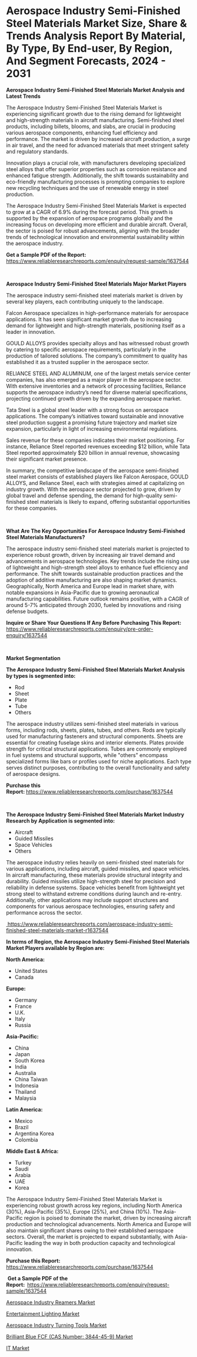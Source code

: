 <p><h1>Aerospace Industry Semi-Finished Steel Materials Market Size, Share & Trends Analysis Report By Material, By Type, By End-user, By Region, And Segment Forecasts, 2024 - 2031</h1></p><p><strong>Aerospace Industry Semi-Finished Steel Materials Market Analysis and Latest Trends</strong></p>
<p><p>The Aerospace Industry Semi-Finished Steel Materials Market is experiencing significant growth due to the rising demand for lightweight and high-strength materials in aircraft manufacturing. Semi-finished steel products, including billets, blooms, and slabs, are crucial in producing various aerospace components, enhancing fuel efficiency and performance. The market is driven by increased aircraft production, a surge in air travel, and the need for advanced materials that meet stringent safety and regulatory standards. </p><p>Innovation plays a crucial role, with manufacturers developing specialized steel alloys that offer superior properties such as corrosion resistance and enhanced fatigue strength. Additionally, the shift towards sustainability and eco-friendly manufacturing processes is prompting companies to explore new recycling techniques and the use of renewable energy in steel production. </p><p>The Aerospace Industry Semi-Finished Steel Materials Market is expected to grow at a CAGR of 6.9% during the forecast period. This growth is supported by the expansion of aerospace programs globally and the increasing focus on developing more efficient and durable aircraft. Overall, the sector is poised for robust advancements, aligning with the broader trends of technological innovation and environmental sustainability within the aerospace industry.</p></p>
<p><strong>Get a Sample PDF of the Report:&nbsp;</strong> <a href="https://www.reliableresearchreports.com/enquiry/request-sample/1637544">https://www.reliableresearchreports.com/enquiry/request-sample/1637544</a></p>
<p>&nbsp;</p>
<p><strong>Aerospace Industry Semi-Finished Steel Materials Major Market Players</strong></p>
<p><p>The aerospace industry semi-finished steel materials market is driven by several key players, each contributing uniquely to the landscape. </p><p>Falcon Aerospace specializes in high-performance materials for aerospace applications. It has seen significant market growth due to increasing demand for lightweight and high-strength materials, positioning itself as a leader in innovation.</p><p>GOULD ALLOYS provides specialty alloys and has witnessed robust growth by catering to specific aerospace requirements, particularly in the production of tailored solutions. The company’s commitment to quality has established it as a trusted supplier in the aerospace sector.</p><p>RELIANCE STEEL AND ALUMINUM, one of the largest metals service center companies, has also emerged as a major player in the aerospace sector. With extensive inventories and a network of processing facilities, Reliance supports the aerospace industry’s need for diverse material specifications, projecting continued growth driven by the expanding aerospace market.</p><p>Tata Steel is a global steel leader with a strong focus on aerospace applications. The company’s initiatives toward sustainable and innovative steel production suggest a promising future trajectory and market size expansion, particularly in light of increasing environmental regulations.</p><p>Sales revenue for these companies indicates their market positioning. For instance, Reliance Steel reported revenues exceeding $12 billion, while Tata Steel reported approximately $20 billion in annual revenue, showcasing their significant market presence.</p><p>In summary, the competitive landscape of the aerospace semi-finished steel market consists of established players like Falcon Aerospace, GOULD ALLOYS, and Reliance Steel, each with strategies aimed at capitalizing on industry growth. With the aerospace sector projected to grow, driven by global travel and defense spending, the demand for high-quality semi-finished steel materials is likely to expand, offering substantial opportunities for these companies.</p></p>
<p>&nbsp;</p>
<p><strong>What Are The Key Opportunities For Aerospace Industry Semi-Finished Steel Materials Manufacturers?</strong></p>
<p><p>The aerospace industry semi-finished steel materials market is projected to experience robust growth, driven by increasing air travel demand and advancements in aerospace technologies. Key trends include the rising use of lightweight and high-strength steel alloys to enhance fuel efficiency and performance. The shift towards sustainable production practices and the adoption of additive manufacturing are also shaping market dynamics. Geographically, North America and Europe lead in market share, with notable expansions in Asia-Pacific due to growing aeronautical manufacturing capabilities. Future outlook remains positive, with a CAGR of around 5-7% anticipated through 2030, fueled by innovations and rising defense budgets.</p></p>
<p><strong>Inquire or Share Your Questions If Any Before Purchasing This Report:</strong> <a href="https://www.reliableresearchreports.com/enquiry/pre-order-enquiry/1637544">https://www.reliableresearchreports.com/enquiry/pre-order-enquiry/1637544</a></p>
<p>&nbsp;</p>
<p><strong>Market Segmentation</strong></p>
<p><strong>The Aerospace Industry Semi-Finished Steel Materials Market Analysis by types is segmented into:</strong></p>
<p><ul><li>Rod</li><li>Sheet</li><li>Plate</li><li>Tube</li><li>Others</li></ul></p>
<p><p>The aerospace industry utilizes semi-finished steel materials in various forms, including rods, sheets, plates, tubes, and others. Rods are typically used for manufacturing fasteners and structural components. Sheets are essential for creating fuselage skins and interior elements. Plates provide strength for critical structural applications. Tubes are commonly employed in fuel systems and structural supports, while "others" encompass specialized forms like bars or profiles used for niche applications. Each type serves distinct purposes, contributing to the overall functionality and safety of aerospace designs.</p></p>
<p><strong>Purchase this Report:&nbsp;</strong><a href="https://www.reliableresearchreports.com/purchase/1637544">https://www.reliableresearchreports.com/purchase/1637544</a></p>
<p>&nbsp;</p>
<p><strong>The Aerospace Industry Semi-Finished Steel Materials Market Industry Research by Application is segmented into:</strong></p>
<p><ul><li>Aircraft</li><li>Guided Missiles</li><li>Space Vehicles</li><li>Others</li></ul></p>
<p><p>The aerospace industry relies heavily on semi-finished steel materials for various applications, including aircraft, guided missiles, and space vehicles. In aircraft manufacturing, these materials provide structural integrity and durability. Guided missiles utilize high-strength steel for precision and reliability in defense systems. Space vehicles benefit from lightweight yet strong steel to withstand extreme conditions during launch and re-entry. Additionally, other applications may include support structures and components for various aerospace technologies, ensuring safety and performance across the sector.</p></p>
<p><a href="https://www.reliableresearchreports.com/aerospace-industry-semi-finished-steel-materials-market-r1637544">&nbsp;https://www.reliableresearchreports.com/aerospace-industry-semi-finished-steel-materials-market-r1637544</a></p>
<p><strong>In terms of Region, the Aerospace Industry Semi-Finished Steel Materials Market Players available by Region are:</strong></p>
<p>
    <p> <strong> North America: </strong>
        <ul>
            <li>United States</li>
            <li>Canada</li>
        </ul>
        </p> 
    <p> <strong> Europe: </strong>
        <ul>
            <li>Germany</li>
            <li>France</li>
            <li>U.K.</li>
            <li>Italy</li>
            <li>Russia</li>
        </ul>
        </p> 
    <p> <strong> Asia-Pacific: </strong>
        <ul>
            <li>China</li>
            <li>Japan</li>
            <li>South Korea</li>
            <li>India</li>
            <li>Australia</li>
            <li>China Taiwan</li>
            <li>Indonesia</li>
            <li>Thailand</li>
            <li>Malaysia</li>
        </ul>
        </p> 
    <p> <strong> Latin America: </strong>
        <ul>
            <li>Mexico</li>
            <li>Brazil</li>
            <li>Argentina Korea</li>
            <li>Colombia</li>
        </ul>
        </p> 
    <p> <strong> Middle East & Africa: </strong>
        <ul>
            <li>Turkey</li>
            <li>Saudi</li>
            <li>Arabia</li>
            <li>UAE</li>
            <li>Korea</li>
        </ul>
    </p>
    </p>
<p><p>The Aerospace Industry Semi-Finished Steel Materials Market is experiencing robust growth across key regions, including North America (30%), Asia-Pacific (35%), Europe (25%), and China (10%). The Asia-Pacific region is poised to dominate the market, driven by increasing aircraft production and technological advancements. North America and Europe will also maintain significant shares owing to their established aerospace sectors. Overall, the market is projected to expand substantially, with Asia-Pacific leading the way in both production capacity and technological innovation.</p></p>
<p><strong>Purchase this Report: </strong><a href="https://www.reliableresearchreports.com/purchase/1637544">https://www.reliableresearchreports.com/purchase/1637544</a></p>
<p>&nbsp;<strong>Get a Sample PDF of the Report:&nbsp;&nbsp;</strong><a href="https://www.reliableresearchreports.com/enquiry/request-sample/1637544">https://www.reliableresearchreports.com/enquiry/request-sample/1637544</a></p>
<p><strong></strong></p>
<p><p><a href="https://github.com/tamvrosiya/Market-Research-Report-List-6/blob/main/aerospace-industry-reamers-market.md">Aerospace Industry Reamers Market</a></p><p><a href="https://issuu.com/reportprime-2/docs/entertainment-lighting-market-size-_5eb971a901e8e1">Entertainment Lighting Market</a></p><p><a href="https://github.com/olyy49keyt/Market-Research-Report-List-1/blob/main/aerospace-industry-turning-tools-market.md">Aerospace Industry Turning Tools Market</a></p><p><a href="https://medium.com/@uwstkwhl63/what-is-driving-the-global-brilliant-blue-fcf-cas-number-3844-45-9-market-102f09684eb4">Brilliant Blue FCF (CAS Number: 3844-45-9) Market</a></p><p><a href="https://www.linkedin.com/pulse/global-market-trends-innovations-forward-looking-analysis-xzyif">IT Market</a></p></p>